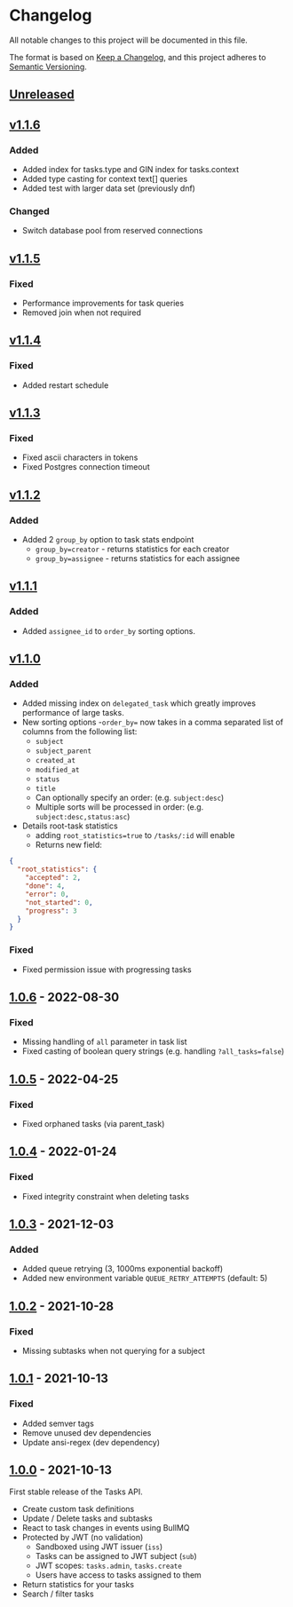 # Changelog
All notable changes to this project will be documented in this file.

The format is based on [Keep a Changelog](https://keepachangelog.com/en/1.0.0/),
and this project adheres to [Semantic Versioning](https://semver.org/spec/v2.0.0.html).

## [Unreleased](https://github.com/digirati-co-uk/tasks-api/compare/v1.1.6...main)

<!--
### Added
### Changed
### Deprecated
### Removed
### Fixed
### Security
-->

## [v1.1.6](https://github.com/digirati-co-uk/tasks-api/compare/v1.1.5...v1.1.6)

### Added
- Added index for tasks.type and GIN index for tasks.context
- Added type casting for context text[] queries
- Added test with larger data set (previously dnf)

### Changed
- Switch database pool from reserved connections

## [v1.1.5](https://github.com/digirati-co-uk/tasks-api/compare/v1.1.4...v1.1.5)

### Fixed
- Performance improvements for task queries
- Removed join when not required

## [v1.1.4](https://github.com/digirati-co-uk/tasks-api/compare/v1.1.3...v1.1.4)

### Fixed
- Added restart schedule

## [v1.1.3](https://github.com/digirati-co-uk/tasks-api/compare/v1.1.2...v1.1.3)

### Fixed
- Fixed ascii characters in tokens
- Fixed Postgres connection timeout

## [v1.1.2](https://github.com/digirati-co-uk/tasks-api/compare/v1.1.1...v1.1.2)

### Added
- Added 2 `group_by` option to task stats endpoint
  - `group_by=creator` - returns statistics for each creator
  - `group_by=assignee` - returns statistics for each assignee

## [v1.1.1](https://github.com/digirati-co-uk/tasks-api/compare/v1.1.0...v1.1.1)

### Added
- Added `assignee_id` to `order_by` sorting options.

## [v1.1.0](https://github.com/digirati-co-uk/tasks-api/compare/v1.0.6...v1.1.0)

### Added
- Added missing index on `delegated_task` which greatly improves performance of large tasks.
- New sorting options
  -`order_by=` now takes in a comma separated list of columns from the following list:
    - `subject`
    - `subject_parent`
    - `created_at`
    - `modified_at`
    - `status`
    - `title`
  - Can optionally specify an order: (e.g. `subject:desc`)
  - Multiple sorts will be processed in order: (e.g. `subject:desc,status:asc`)
- Details root-task statistics
  - adding `root_statistics=true` to `/tasks/:id` will enable
  - Returns new field:
```json
{
  "root_statistics": {
    "accepted": 2,
    "done": 4,
    "error": 0,
    "not_started": 0,
    "progress": 3
  }
}
```

### Fixed
- Fixed permission issue with progressing tasks

## [1.0.6](https://github.com/digirati-co-uk/tasks-api/compare/v1.0.5...v1.0.6) - 2022-08-30

### Fixed
- Missing handling of `all` parameter in task list
- Fixed casting of boolean query strings (e.g. handling `?all_tasks=false`)

## [1.0.5](https://github.com/digirati-co-uk/tasks-api/compare/v1.0.4...v1.0.5) - 2022-04-25

### Fixed
- Fixed orphaned tasks (via parent_task)

## [1.0.4](https://github.com/digirati-co-uk/tasks-api/compare/v1.0.3...v1.0.4) - 2022-01-24

### Fixed
- Fixed integrity constraint when deleting tasks

## [1.0.3](https://github.com/digirati-co-uk/tasks-api/compare/v1.0.2...v1.0.3) - 2021-12-03

### Added
- Added queue retrying (3, 1000ms exponential backoff)
- Added new environment variable `QUEUE_RETRY_ATTEMPTS` (default: 5)

## [1.0.2](https://github.com/digirati-co-uk/tasks-api/releases/tag/v1.0.2) - 2021-10-28

### Fixed
- Missing subtasks when not querying for a subject

## [1.0.1](https://github.com/digirati-co-uk/tasks-api/releases/tag/v1.0.1) - 2021-10-13

### Fixed
- Added semver tags
- Remove unused dev dependencies
- Update ansi-regex (dev dependency)

## [1.0.0](https://github.com/digirati-co-uk/tasks-api/releases/tag/v1.0.0) - 2021-10-13
First stable release of the Tasks API.

- Create custom task definitions
- Update / Delete tasks and subtasks
- React to task changes in events using BullMQ
- Protected by JWT (no validation)
  - Sandboxed using JWT issuer (`iss`)
  - Tasks can be assigned to JWT subject (`sub`)
  - JWT scopes: `tasks.admin`, `tasks.create`
  - Users have access to tasks assigned to them
- Return statistics for your tasks
- Search / filter tasks
